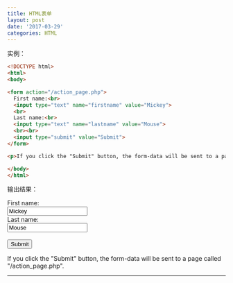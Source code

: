 ```yaml
---
title: HTML表单
layout: post
date: '2017-03-29'
categories: HTML
---
```


实例：

```html
<!DOCTYPE html>
<html>
<body>

<form action="/action_page.php">
  First name:<br>
  <input type="text" name="firstname" value="Mickey">
  <br>
  Last name:<br>
  <input type="text" name="lastname" value="Mouse">
  <br><br>
  <input type="submit" value="Submit">
</form>

<p>If you click the "Submit" button, the form-data will be sent to a page called "/action_page.php".</p>

</body>
</html>
```

输出结果：

<html>
<body>

<form action="/action_page.php">
  First name:<br>
  <input type="text" name="firstname" value="Mickey">
  <br>
  Last name:<br>
  <input type="text" name="lastname" value="Mouse">
  <br><br>
  <input type="submit" value="Submit">
</form>

<p>If you click the "Submit" button, the form-data will be sent to a page called "/action_page.php".</p>

</body>
</html>

****

<br>
